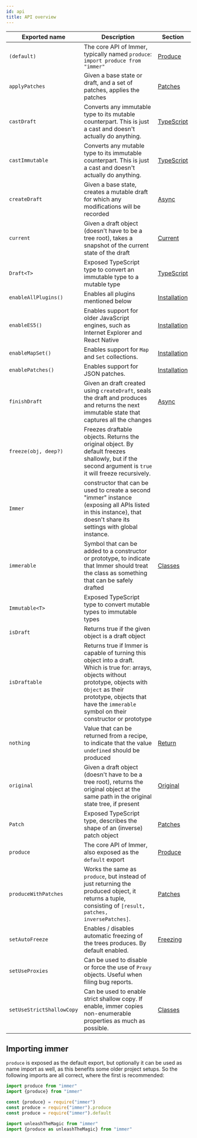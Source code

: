 ```yaml
---
id: api
title: API overview
---
```


<center>
<div data-ea-publisher="immerjs" data-ea-type="image" class="horizontal bordered"></div>
</center>

| Exported name | Description | Section |
| --- | --- | --- |
| `(default)` | The core API of Immer, typically named `produce`: `import produce from "immer"` | [Produce](./produce.mdx) |
| `applyPatches` | Given a base state or draft, and a set of patches, applies the patches | [Patches](./patches.mdx) |
| `castDraft` | Converts any immutable type to its mutable counterpart. This is just a cast and doesn't actually do anything. | [TypeScript](./typescript.mdx) |
| `castImmutable` | Converts any mutable type to its immutable counterpart. This is just a cast and doesn't actually do anything. | [TypeScript](./typescript.mdx) |
| `createDraft` | Given a base state, creates a mutable draft for which any modifications will be recorded | [Async](./async.mdx) |
| `current` | Given a draft object (doesn't have to be a tree root), takes a snapshot of the current state of the draft | [Current](./current.md) |
| `Draft<T>` | Exposed TypeScript type to convert an immutable type to a mutable type | [TypeScript](./typescript.mdx) |
| `enableAllPlugins()` | Enables all plugins mentioned below | [Installation](./installation.mdx#pick-your-immer-version) |
| `enableES5()` | Enables support for older JavaScript engines, such as Internet Explorer and React Native | [Installation](./installation.mdx#pick-your-immer-version) |
| `enableMapSet()` | Enables support for `Map` and `Set` collections. | [Installation](./installation.mdx#pick-your-immer-version) |
| `enablePatches()` | Enables support for JSON patches. | [Installation](./installation#pick-your-immer-version) |
| `finishDraft` | Given an draft created using `createDraft`, seals the draft and produces and returns the next immutable state that captures all the changes | [Async](./async.mdx) |
| `freeze(obj, deep?)` | Freezes draftable objects. Returns the original object. By default freezes shallowly, but if the second argument is `true` it will freeze recursively. |
| `Immer` | constructor that can be used to create a second "immer" instance (exposing all APIs listed in this instance), that doesn't share its settings with global instance. |
| `immerable` | Symbol that can be added to a constructor or prototype, to indicate that Immer should treat the class as something that can be safely drafted | [Classes](./complex-objects.md) |
| `Immutable<T>` | Exposed TypeScript type to convert mutable types to immutable types |  |
| `isDraft` | Returns true if the given object is a draft object |  |
| `isDraftable` | Returns true if Immer is capable of turning this object into a draft. Which is true for: arrays, objects without prototype, objects with `Object` as their prototype, objects that have the `immerable` symbol on their constructor or prototype |  |
| `nothing` | Value that can be returned from a recipe, to indicate that the value `undefined` should be produced | [Return](./return.mdx) |
| `original` | Given a draft object (doesn't have to be a tree root), returns the original object at the same path in the original state tree, if present | [Original](./original.md) |
| `Patch` | Exposed TypeScript type, describes the shape of an (inverse) patch object | [Patches](./patches.mdx) |
| `produce` | The core API of Immer, also exposed as the `default` export | [Produce](./produce.mdx) |
| `produceWithPatches` | Works the same as `produce`, but instead of just returning the produced object, it returns a tuple, consisting of `[result, patches, inversePatches]`. | [Patches](./patches.mdx) |
| `setAutoFreeze` | Enables / disables automatic freezing of the trees produces. By default enabled. | [Freezing](./freezing.mdx) |
| `setUseProxies` | Can be used to disable or force the use of `Proxy` objects. Useful when filing bug reports. |  |
| `setUseStrictShallowCopy` | Can be used to enable strict shallow copy. If enable, immer copies non-enumerable properties as much as possible. | [Classes](./complex-objects.md) |

## Importing immer

`produce` is exposed as the default export, but optionally it can be used as name import as well, as this benefits some older project setups. So the following imports are all correct, where the first is recommended:

```javascript
import produce from "immer"
import {produce} from "immer"

const {produce} = require("immer")
const produce = require("immer").produce
const produce = require("immer").default

import unleashTheMagic from "immer"
import {produce as unleashTheMagic} from "immer"
```
